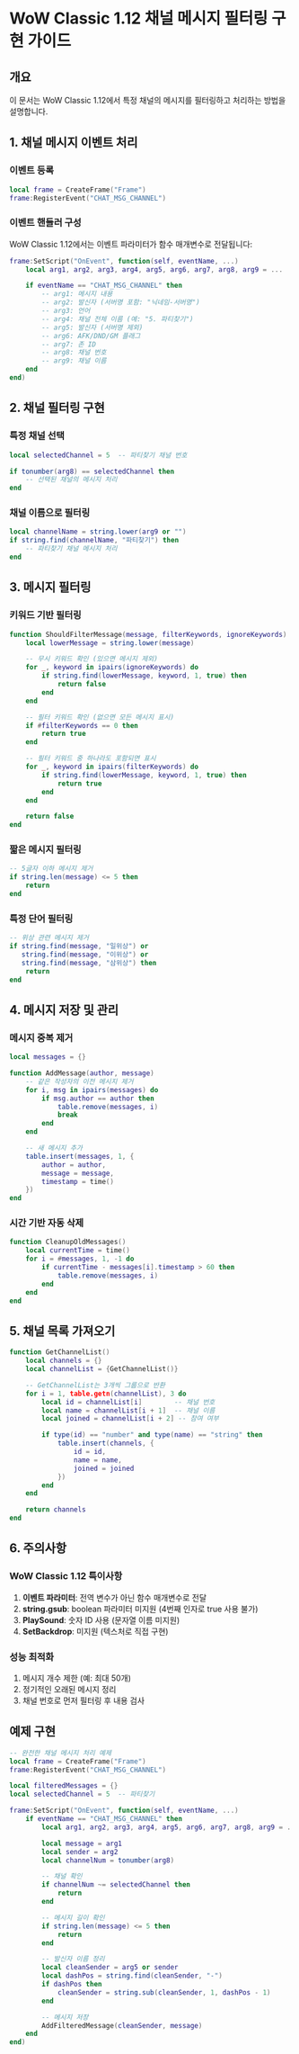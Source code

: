 # WoW Classic 1.12 채널 메시지 필터링 구현 가이드

## 개요
이 문서는 WoW Classic 1.12에서 특정 채널의 메시지를 필터링하고 처리하는 방법을 설명합니다.

## 1. 채널 메시지 이벤트 처리

### 이벤트 등록
```lua
local frame = CreateFrame("Frame")
frame:RegisterEvent("CHAT_MSG_CHANNEL")
```

### 이벤트 핸들러 구성
WoW Classic 1.12에서는 이벤트 파라미터가 함수 매개변수로 전달됩니다:

```lua
frame:SetScript("OnEvent", function(self, eventName, ...)
    local arg1, arg2, arg3, arg4, arg5, arg6, arg7, arg8, arg9 = ...

    if eventName == "CHAT_MSG_CHANNEL" then
        -- arg1: 메시지 내용
        -- arg2: 발신자 (서버명 포함: "닉네임-서버명")
        -- arg3: 언어
        -- arg4: 채널 전체 이름 (예: "5. 파티찾기")
        -- arg5: 발신자 (서버명 제외)
        -- arg6: AFK/DND/GM 플래그
        -- arg7: 존 ID
        -- arg8: 채널 번호
        -- arg9: 채널 이름
    end
end)
```

## 2. 채널 필터링 구현

### 특정 채널 선택
```lua
local selectedChannel = 5  -- 파티찾기 채널 번호

if tonumber(arg8) == selectedChannel then
    -- 선택된 채널의 메시지 처리
end
```

### 채널 이름으로 필터링
```lua
local channelName = string.lower(arg9 or "")
if string.find(channelName, "파티찾기") then
    -- 파티찾기 채널 메시지 처리
end
```

## 3. 메시지 필터링

### 키워드 기반 필터링
```lua
function ShouldFilterMessage(message, filterKeywords, ignoreKeywords)
    local lowerMessage = string.lower(message)

    -- 무시 키워드 확인 (있으면 메시지 제외)
    for _, keyword in ipairs(ignoreKeywords) do
        if string.find(lowerMessage, keyword, 1, true) then
            return false
        end
    end

    -- 필터 키워드 확인 (없으면 모든 메시지 표시)
    if #filterKeywords == 0 then
        return true
    end

    -- 필터 키워드 중 하나라도 포함되면 표시
    for _, keyword in ipairs(filterKeywords) do
        if string.find(lowerMessage, keyword, 1, true) then
            return true
        end
    end

    return false
end
```

### 짧은 메시지 필터링
```lua
-- 5글자 이하 메시지 제거
if string.len(message) <= 5 then
    return
end
```

### 특정 단어 필터링
```lua
-- 위상 관련 메시지 제거
if string.find(message, "일위상") or
   string.find(message, "이위상") or
   string.find(message, "삼위상") then
    return
end
```

## 4. 메시지 저장 및 관리

### 메시지 중복 제거
```lua
local messages = {}

function AddMessage(author, message)
    -- 같은 작성자의 이전 메시지 제거
    for i, msg in ipairs(messages) do
        if msg.author == author then
            table.remove(messages, i)
            break
        end
    end

    -- 새 메시지 추가
    table.insert(messages, 1, {
        author = author,
        message = message,
        timestamp = time()
    })
end
```

### 시간 기반 자동 삭제
```lua
function CleanupOldMessages()
    local currentTime = time()
    for i = #messages, 1, -1 do
        if currentTime - messages[i].timestamp > 60 then
            table.remove(messages, i)
        end
    end
end
```

## 5. 채널 목록 가져오기

```lua
function GetChannelList()
    local channels = {}
    local channelList = {GetChannelList()}

    -- GetChannelList는 3개씩 그룹으로 반환
    for i = 1, table.getn(channelList), 3 do
        local id = channelList[i]        -- 채널 번호
        local name = channelList[i + 1]  -- 채널 이름
        local joined = channelList[i + 2] -- 참여 여부

        if type(id) == "number" and type(name) == "string" then
            table.insert(channels, {
                id = id,
                name = name,
                joined = joined
            })
        end
    end

    return channels
end
```

## 6. 주의사항

### WoW Classic 1.12 특이사항
1. **이벤트 파라미터**: 전역 변수가 아닌 함수 매개변수로 전달
2. **string.gsub**: boolean 파라미터 미지원 (4번째 인자로 true 사용 불가)
3. **PlaySound**: 숫자 ID 사용 (문자열 이름 미지원)
4. **SetBackdrop**: 미지원 (텍스처로 직접 구현)

### 성능 최적화
1. 메시지 개수 제한 (예: 최대 50개)
2. 정기적인 오래된 메시지 정리
3. 채널 번호로 먼저 필터링 후 내용 검사

## 예제 구현

```lua
-- 완전한 채널 메시지 처리 예제
local frame = CreateFrame("Frame")
frame:RegisterEvent("CHAT_MSG_CHANNEL")

local filteredMessages = {}
local selectedChannel = 5  -- 파티찾기

frame:SetScript("OnEvent", function(self, eventName, ...)
    if eventName == "CHAT_MSG_CHANNEL" then
        local arg1, arg2, arg3, arg4, arg5, arg6, arg7, arg8, arg9 = ...

        local message = arg1
        local sender = arg2
        local channelNum = tonumber(arg8)

        -- 채널 확인
        if channelNum ~= selectedChannel then
            return
        end

        -- 메시지 길이 확인
        if string.len(message) <= 5 then
            return
        end

        -- 발신자 이름 정리
        local cleanSender = arg5 or sender
        local dashPos = string.find(cleanSender, "-")
        if dashPos then
            cleanSender = string.sub(cleanSender, 1, dashPos - 1)
        end

        -- 메시지 저장
        AddFilteredMessage(cleanSender, message)
    end
end)
```